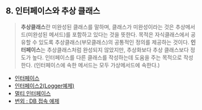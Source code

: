 
## 8. 인터페이스와 추상 클래스

>**추상클래스**란 미완성된 클래스를 말하며, 클래스가 미완성이라는 것은 추상메서드(미완성된 메서드)를 포함하고 있다는 것을 뜻한다. 목적은 자식클래스에서 공유할 수 있도록 추상클래스(부모클래스)의 공통적인 정의를 제공하는 것이다.
>**인터페이스**는 추상클래스처럼 완성되지 않았지만, 추상화보다 추상 클래스보다 정도가 높다. 인터페이스를 다른 클래스를 작성하는데 도움을 주는 목적으로 작성한다.
(인터페이스에 속한 메서드는 모두 가상메서드에 속한다.)

- [인터페이스](https://github.com/SeoDongWoo1216/StudyCSharp21/blob/main/chap08/Chap08App/21_02_25_01_Interface/Program.cs)
- [인터페이스2(Logger예제)](https://github.com/SeoDongWoo1216/StudyCSharp21/blob/main/chap08/Chap08App/21_02_26_03_LoggerTestApp/Program.cs)
- [멀티 인터페이스](https://github.com/SeoDongWoo1216/StudyCSharp21/blob/main/chap08/Chap08App/21_02_25_02_MultiinterfaceApp/Program.cs)
- [번외 : DB 접속 예제](https://github.com/SeoDongWoo1216/StudyCSharp21/tree/main/chap08/Chap08App/21_02_26_02_DBConnTestApp)
